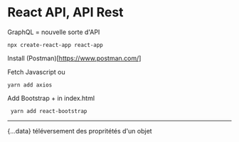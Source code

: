 # React API, API Rest

GraphQL = nouvelle sorte d'API

```
npx create-react-app react-app
```

Install (Postman)[https://www.postman.com/]

Fetch Javascript
ou
```
yarn add axios
```
Add Bootstrap + in index.html
```
 yarn add react-bootstrap
```
----
{...data}
téléversement des propritétés d'un objet